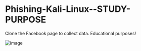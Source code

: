 # Phishing-Kali-Linux--STUDY-PURPOSE
Clone the Facebook page to collect data.   Educational purposes!


![image](https://github.com/user-attachments/assets/67ef0dae-8f88-4eac-a567-cd4765b0dd11)
